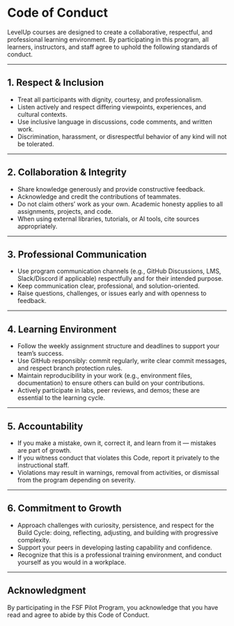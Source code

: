 # Code of Conduct

LevelUp courses are designed to create a collaborative, respectful, and professional learning environment. By participating in this program, all learners, instructors, and staff agree to uphold the following standards of conduct.

---

## 1. Respect & Inclusion
- Treat all participants with dignity, courtesy, and professionalism.
- Listen actively and respect differing viewpoints, experiences, and cultural contexts.
- Use inclusive language in discussions, code comments, and written work.
- Discrimination, harassment, or disrespectful behavior of any kind will not be tolerated.

---

## 2. Collaboration & Integrity
- Share knowledge generously and provide constructive feedback.
- Acknowledge and credit the contributions of teammates.
- Do not claim others’ work as your own. Academic honesty applies to all assignments, projects, and code.
- When using external libraries, tutorials, or AI tools, cite sources appropriately.

---

## 3. Professional Communication
- Use program communication channels (e.g., GitHub Discussions, LMS, Slack/Discord if applicable) respectfully and for their intended purpose.
- Keep communication clear, professional, and solution-oriented.
- Raise questions, challenges, or issues early and with openness to feedback.

---

## 4. Learning Environment
- Follow the weekly assignment structure and deadlines to support your team’s success.
- Use GitHub responsibly: commit regularly, write clear commit messages, and respect branch protection rules.
- Maintain reproducibility in your work (e.g., environment files, documentation) to ensure others can build on your contributions.
- Actively participate in labs, peer reviews, and demos; these are essential to the learning cycle.

---

## 5. Accountability
- If you make a mistake, own it, correct it, and learn from it — mistakes are part of growth.
- If you witness conduct that violates this Code, report it privately to the instructional staff.
- Violations may result in warnings, removal from activities, or dismissal from the program depending on severity.

---

## 6. Commitment to Growth
- Approach challenges with curiosity, persistence, and respect for the Build Cycle: doing, reflecting, adjusting, and building with progressive complexity.
- Support your peers in developing lasting capability and confidence.
- Recognize that this is a professional training environment, and conduct yourself as you would in a workplace.

---

## Acknowledgment
By participating in the FSF Pilot Program, you acknowledge that you have read and agree to abide by this Code of Conduct.
